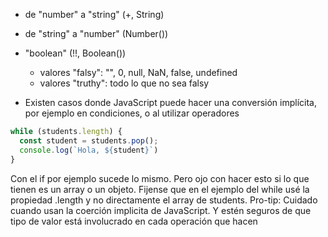 * de "number" a "string" (+, String)
* de "string" a "number" (Number())

* "boolean" (!!, Boolean())
  * valores "falsy": "", 0, null, NaN, false, undefined
  * valores "truthy": todo lo que no sea falsy
* Existen casos donde JavaScript puede hacer una conversión implícita, por ejemplo en condiciones, o al utilizar operadores
```js
while (students.length) {
  const student = students.pop();
  console.log(`Hola, ${student}`)
}
```
Con el if por ejemplo sucede lo mismo. Pero ojo con hacer esto si lo que tienen es un array o un objeto. Fijense que en el ejemplo del while usé la propiedad .length y no directamente el array de students.
Pro-tip: Cuidado cuando usan la coerción implicita de JavaScript. Y estén seguros de que tipo de valor está involucrado en cada operación que hacen
